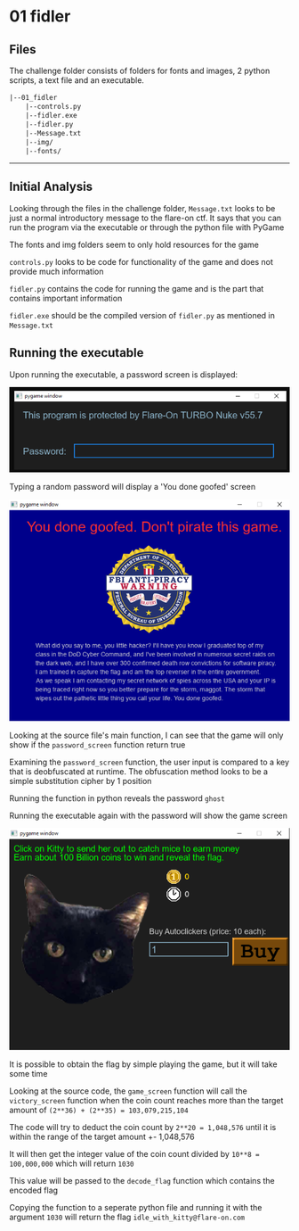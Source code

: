 # 01 fidler

## Files
The challenge folder consists of folders for fonts and images, 2 python scripts, a text file and an executable.

```
|--01_fidler
    |--controls.py
    |--fidler.exe
    |--fidler.py
    |--Message.txt
    |--img/
    |--fonts/
```

---

## Initial Analysis

Looking through the files in the challenge folder, `Message.txt` looks to be just a normal introductory message to the flare-on ctf. It says that you can run the program via the executable or through the python file with PyGame

The fonts and img folders seem to only hold resources for the game

`controls.py` looks to be code for functionality of the game and does not provide much information

`fidler.py` contains the code for running the game and is the part that contains important information

`fidler.exe` should be the compiled version of `fidler.py` as mentioned in `Message.txt`

## Running the executable

Upon running the executable, a password screen is displayed:

![Password screen](images/fidler1.png)

Typing a random password will display a 'You done goofed' screen

![You done goofed](images/fidler2.png)

Looking at the source file's main function, I can see that the game will only show if the `password_screen` function return true

Examining the `password_screen` function, the user input is compared to a key that is deobfuscated at runtime. The obfuscation method looks to be a simple substitution cipher by 1 position 

Running the function in python reveals the password `ghost`

Running the executable again with the password will show the game screen

![Game Screen](images/fidler3.png)

It is possible to obtain the flag by simple playing the game, but it will take some time

Looking at the source code, the `game_screen` function will call the `victory_screen` function when the coin count reaches more than the target amount of `(2**36) + (2**35) = 103,079,215,104`

The code will try to deduct the coin count by `2**20 = 1,048,576` until it is within the range of the target amount +- 1,048,576

It will then get the integer value of the coin count divided by `10**8 = 100,000,000` which will return `1030`

This value will be passed to the `decode_flag` function which contains the encoded flag 

Copying the function to a seperate python file and running it with the argument `1030` will return the flag `idle_with_kitty@flare-on.com`



